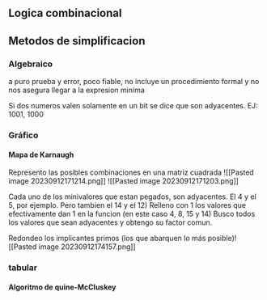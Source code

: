 ## Logica combinacional



## Metodos de simplificacion
### Algebraico 
a puro prueba y error, poco fiable, no incluye un procedimiento formal y no nos asegura llegar a la expresion minima

Si dos numeros valen solamente en un bit se dice que son adyacentes. EJ: 1001, 1000
### Gráfico
#### Mapa de Karnaugh
Represento las posibles combinaciones en una matriz cuadrada
![[Pasted image 20230912171214.png]]
![[Pasted image 20230912171203.png]]

Cada uno de los minivalores que estan pegados, son adyacentes.
El 4 y el 5, por ejemplo. Pero tambien el 14 y el 12)
Relleno con 1 los valores que efectivamente dan 1 en la funcion (en este caso 4, 8, 15 y 14)
Busco todos los valores que sean adyacentes y obtengo su factor comun.

Redondeo los implicantes primos (los que abarquen lo más posible)![[Pasted image 20230912174157.png]]
### tabular
#### Algoritmo de quine-McCluskey

